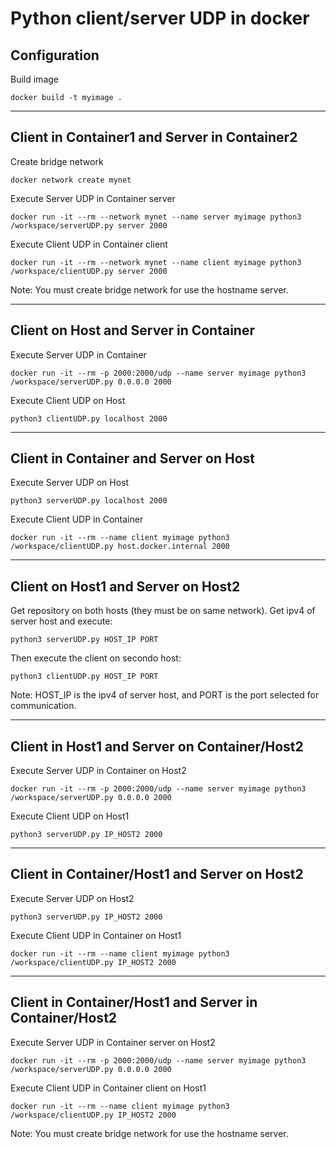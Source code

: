# Python client/server UDP in docker


## Configuration
Build image
~~~
docker build -t myimage .
~~~


---
## Client in Container1 and Server in Container2
Create bridge network
~~~
docker network create mynet
~~~

Execute Server UDP in Container server
~~~
docker run -it --rm --network mynet --name server myimage python3 /workspace/serverUDP.py server 2000
~~~

Execute Client UDP in Container client
~~~
docker run -it --rm --network mynet --name client myimage python3 /workspace/clientUDP.py server 2000
~~~
Note: You must create bridge network for use the hostname server.


---
## Client on Host and Server in Container
Execute Server UDP in Container
~~~
docker run -it --rm -p 2000:2000/udp --name server myimage python3 /workspace/serverUDP.py 0.0.0.0 2000
~~~

Execute Client UDP on Host
~~~
python3 clientUDP.py localhost 2000
~~~


---
## Client in Container and Server on Host
Execute Server UDP on Host
~~~
python3 serverUDP.py localhost 2000
~~~

Execute Client UDP in Container
~~~
docker run -it --rm --name client myimage python3 /workspace/clientUDP.py host.docker.internal 2000
~~~


---
## Client on Host1 and Server on Host2
Get repository on both hosts (they must be on same network). Get ipv4 of server host and execute:
~~~
python3 serverUDP.py HOST_IP PORT
~~~
Then execute the client on secondo host:
~~~
python3 clientUDP.py HOST_IP PORT
~~~
Note: HOST_IP is the ipv4 of server host, and PORT is the port selected for communication.


---
## Client in Host1 and Server on Container/Host2
Execute Server UDP in Container on Host2
~~~
docker run -it --rm -p 2000:2000/udp --name server myimage python3 /workspace/serverUDP.py 0.0.0.0 2000
~~~

Execute Client UDP on Host1
~~~
python3 serverUDP.py IP_HOST2 2000
~~~


---
## Client in Container/Host1 and Server on Host2 
Execute Server UDP on Host2
~~~
python3 serverUDP.py IP_HOST2 2000
~~~

Execute Client UDP in Container on Host1
~~~
docker run -it --rm --name client myimage python3 /workspace/clientUDP.py IP_HOST2 2000
~~~


---
## Client in Container/Host1 and Server in Container/Host2
Execute Server UDP in Container server on Host2
~~~
docker run -it --rm -p 2000:2000/udp --name server myimage python3 /workspace/serverUDP.py 0.0.0.0 2000
~~~

Execute Client UDP in Container client on Host1
~~~
docker run -it --rm --name client myimage python3 /workspace/clientUDP.py IP_HOST2 2000
~~~
Note: You must create bridge network for use the hostname server.